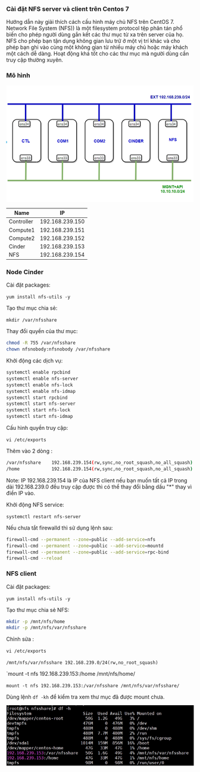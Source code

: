### Cài đặt NFS server và client trên Centos 7

Hướng dẫn này giải thích cách cấu hình máy chủ NFS trên CentOS 7. Network File System (NFS)) là một filesystem protocol tệp phân tán phổ biến cho phép người dùng gắn kết các thư mục từ xa trên server của họ. NFS cho phép bạn tận dụng không gian lưu trữ ở một vị trí khác và cho phép bạn ghi vào cùng một không gian từ nhiều máy chủ hoặc máy khách một cách dễ dàng. Hoạt động khá tốt cho các thư mục mà người dùng cần truy cập thường xuyên.

### Mô hình 

<img src="/img/8.jpg">

| Name              | IP  |             
|-------------------|-----|
|Controller| 192.168.239.150|
|Compute1|192.168.239.151|
|Compute2|192.168.239.152|
|Cinder|192.168.239.153|
|NFS|192.168.239.154|


### Node Cinder

Cài đặt packages:

`yum install nfs-utils -y`

Tạo thư mục chia sẻ:

`mkdir /var/nfsshare`

Thay đổi quyền của thư mục:

``` sh
chmod -R 755 /var/nfsshare
chown nfsnobody:nfsnobody /var/nfsshare
```

Khởi động các dịch vụ:

``` sh
systemctl enable rpcbind
systemctl enable nfs-server
systemctl enable nfs-lock
systemctl enable nfs-idmap
systemctl start rpcbind
systemctl start nfs-server
systemctl start nfs-lock
systemctl start nfs-idmap
```

Cấu hình quyền truy cập:

`vi /etc/exports`

Thêm vào 2 dòng :

``` sh
/var/nfsshare    192.168.239.154(rw,sync,no_root_squash,no_all_squash)
/home            192.168.239.154(rw,sync,no_root_squash,no_all_squash)
```

Note: IP 192.168.239.154 là IP của NFS client nếu bạn muốn tất cả IP trong dải 192.168.239.0 đều truy cập được thì có thể thay đổi bằng dấu "*" thay vì điền IP vào.

Khởi động  NFS service:

`systemctl restart nfs-server`

Nếu chưa tắt firewalld thì sử dụng lệnh sau:

``` sh
firewall-cmd --permanent --zone=public --add-service=nfs
firewall-cmd --permanent --zone=public --add-service=mountd
firewall-cmd --permanent --zone=public --add-service=rpc-bind
firewall-cmd --reload
```

### NFS client

Cài đặt packages:

`yum install nfs-utils -y`

Tạo thư mục chia sẻ NFS:

``` sh
mkdir -p /mnt/nfs/home
mkdir -p /mnt/nfs/var/nfsshare
```

Chỉnh sửa :

`vi /etc/exports`

`/mnt/nfs/var/nfsshare 192.168.239.0/24(rw,no_root_squash)`

`mount -t nfs 192.168.239.153:/home /mnt/nfs/home/

`mount -t nfs 192.168.239.153:/var/nfsshare /mnt/nfs/var/nfsshare/`

Dùng lệnh `df -kh` để kiểm tra xem thư mục đã được mount chưa.

<img src="/img/9.jpg">






























